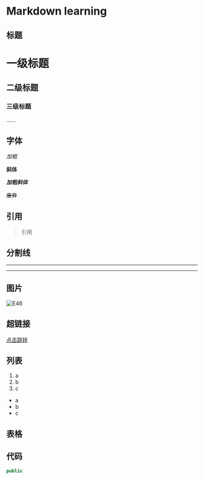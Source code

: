 # Markdown learning

## 标题

# 一级标题
## 二级标题
### 三级标题
......

## 字体

*加粗*

**斜体**

***加粗斜体***

~~废弃~~


## 引用

> 引用

## 分割线

---

***

## 图片

![E46](地址)

## 超链接

[点击跳转](https://www.google.com/search?q=e46+m3&rlz=1C5CHFA_enUS910US910&oq=e46+m3&aqs=chrome..69i57j0i457i512j0i512l2j69i65j69i60l3.10643j0j7&sourceid=chrome&ie=UTF-8)

## 列表

1. a
2. b
3. c

- a
- b
- c

## 表格

## 代码

```java
public
